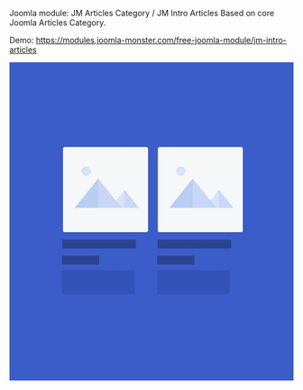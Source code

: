 Joomla module: JM Articles Category / JM Intro Articles
Based on core Joomla Articles Category.

Demo:
https://modules.joomla-monster.com/free-joomla-module/jm-intro-articles

![alt text](https://raw.githubusercontent.com/faktycznie/mod_jm_articles_category/master/assets/image.jpg)
